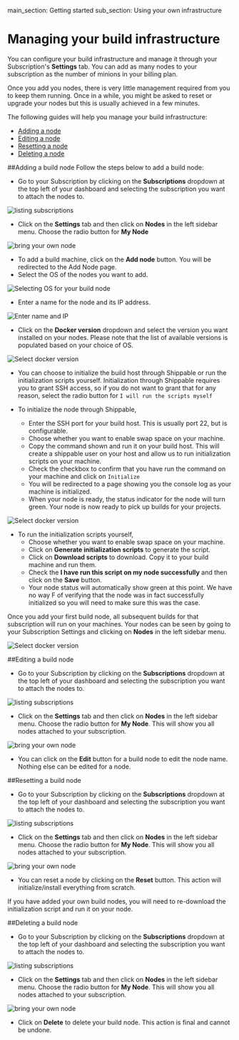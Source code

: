 main_section: Getting started
sub_section: Using your own infrastructure

# Managing your build infrastructure

You can configure your build infrastructure and manage it through your Subscription's **Settings** tab. You can add as many nodes to your subscription as the number of minions in your billing plan.

Once you add you nodes, there is very little management required from you to keep them running. Once in a while, you might be asked to reset or upgrade your nodes but this is usually achieved in a few minutes.

The following guides will help you manage your build infrastructure:

* [Adding a node](#add-node)
* [Editing a node](#edit-node)
* [Resetting a node](#reset-node)
* [Deleting a node](#delete-node)


<a name="add-node"></a>
##Adding a build node
Follow the steps below to add a build node:

- Go to your Subscription by clicking on the **Subscriptions** dropdown at the top left of your dashboard and selecting the subscription you want to attach the nodes to.

<img src="../../images/getting-started/list-subscriptions.png" alt="listing subscriptions">

- Click on the **Settings** tab and then click on **Nodes** in the left sidebar menu. Choose the radio button for **My Node**

<img src="../../images/getting-started/byon-select-my-node.png" alt="bring your own node">

* To add a build machine, click on the **Add node** button. You will be redirected to the Add Node page.
* Select the OS of the nodes you want to add.

<img src="../../images/getting-started/select-os.png" alt="Selecting OS for your build node">

* Enter a name for the node and its IP address.

<img src="../../images/getting-started/byon-name-ip.png" alt="Enter name and IP">

* Click on the **Docker version** dropdown and select the version you want installed on your nodes. Please note that the list of available versions is populated based on your choice of OS.

<img src="../../images/getting-started/select-docker-version.png" alt="Select docker version">

* You can choose to initialize the build host through Shippable or run the initialization scripts yourself. Initialization through Shippable requires you to grant SSH access, so if you do not want to grant that for any reason, select the radio button for `I will run the scripts myself`

* To initialize the node through Shippable,
    * Enter the SSH port for your build host. This is usually port 22, but is configurable.
    * Choose whether you want to enable swap space on your machine.
    * Copy the command shown and run it on your build host. This will create a
    shippable user on your host and allow us to run initialization scripts on
    your machine.
    * Check the checkbox to confirm that you have run the command on your machine
    and click on `Initialize`
    * You will be redirected to a page showing you the console log as your machine
    is initialized.
    * When your node is ready, the status indicator for the node will turn green. Your node is now ready to pick up builds for your projects.

<img src="../../images/getting-started/intialize-byon-shippable.png" alt="Select docker version">


* To run the initialization scripts yourself,
    * Choose whether you want to enable swap space on your machine.
    * Click on **Generate initialization scripts** to generate the script.
    * Click on **Download scripts** to download. Copy it to your build machine and
    run them.
    * Check the **I have run this script on my node successfully** and then click
    on the **Save** button.
    * Your node status will automatically show green at this point. We have no way F
    of verifying that the node was in fact successfully initialized so you will
    need to make sure this was the case.

Once you add your first build node, all subsequent builds for that subscription
will run on your machines. Your nodes can be seen by going to your Subscription Settings and clicking on **Nodes** in the left sidebar menu.

<img src="../../images/getting-started/list-byon-nodes.png" alt="Select docker version">

<a name="edit-node"></a>
##Editing a build node

- Go to your Subscription by clicking on the **Subscriptions** dropdown at the top left of your dashboard and selecting the subscription you want to attach the nodes to.

<img src="../../images/getting-started/list-subscriptions.png" alt="listing subscriptions">

- Click on the **Settings** tab and then click on **Nodes** in the left sidebar menu. Choose the radio button for **My Node**. This will show you all nodes attached to your subscription.

<img src="../../images/getting-started/list-byon-nodes.png" alt="bring your own node">

- You can click on the **Edit** button for a build node to edit the node name. Nothing
else can be edited for a node.

<a name="reset-node"></a>
##Resetting a build node

- Go to your Subscription by clicking on the **Subscriptions** dropdown at the top left of your dashboard and selecting the subscription you want to attach the nodes to.

<img src="../../images/getting-started/list-subscriptions.png" alt="listing subscriptions">

- Click on the **Settings** tab and then click on **Nodes** in the left sidebar menu. Choose the radio button for **My Node**. This will show you all nodes attached to your subscription.

<img src="../../images/getting-started/list-byon-nodes.png" alt="bring your own node">

- You can reset a node by clicking on the **Reset** button. This action will initialize/install everything from scratch.

If you have added your own build nodes, you will need to re-download the initialization script and run it on your node.

<a name="delete-node"></a>
##Deleting a build node

- Go to your Subscription by clicking on the **Subscriptions** dropdown at the top left of your dashboard and selecting the subscription you want to attach the nodes to.

<img src="../../images/getting-started/list-subscriptions.png" alt="listing subscriptions">

- Click on the **Settings** tab and then click on **Nodes** in the left sidebar menu. Choose the radio button for **My Node**. This will show you all nodes attached to your subscription.

<img src="../../images/getting-started/list-byon-nodes.png" alt="bring your own node">

- Click on **Delete** to delete your build node. This action is final and cannot be undone.
